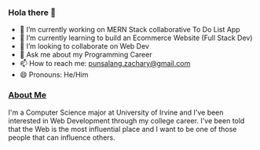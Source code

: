 ### Hola there 👋

<!--
**zachuri/zachuri** is a ✨ _special_ ✨ repository because its `README.md` (this file) appears on your GitHub profile.

Here are some ideas to get you started:
-->

- 🔭 I’m currently working on MERN Stack collaborative To Do List App
- 🌱 I’m currently learning to build an Ecommerce Website (Full Stack Dev)
- 👯 I’m looking to collaborate on Web Dev
- 💬 Ask me about my Programming Career
- 📫 How to reach me: punsalang.zachary@gmail.com
- 😄 Pronouns: He/Him

### [About Me](https://www.linkedin.com/in/zachary-punsalang-1b0b99194/)
I'm a Computer Science major at University of Irvine and I've been interested in Web Development through my college career. I've been told that the Web is the most influential place and I want to be one of those people that can influence others.
